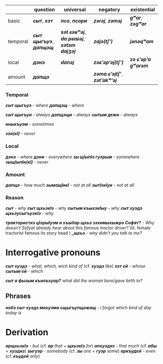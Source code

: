 
|          | question                       | universal                                             | negatory                              | existential              |
| -------- | ------------------------------ | ----------------------------------------------------- | ------------------------------------- | ------------------------ |
| basic    | **_сыт_**, **_хэт_**           | **_псо_**, **_псори_**                                | **_zərəj_**, **_zəməj_**              | **_gʷar_**, **_zəgʷar_** |
| temporal | **_сыт щыгъуэ_**, **_дапщэщ_** | **_sət ɕəʁʷəj_**, **_daːpɕaɕəj_**, **_sətəm dajʒəj_** | **_zajə(tʃʼ)_**                       | **_jənəqʷam_**           |
| local    | **_дэнэ_**                     | **_danəj_**                                           | **_zəɕʼəpʼəj(tʃʼ)_**                  | **_zə ɕʼəpʼa gʷarəm_**   |
| amount   | **_дапщэ_**                    |                                                       | **_zəmaːɕʼəjtʃʼ_**,  **_zətʼakʷʼəj_** |                          |

### Temporal
**_сыт щыгъуэ_** - _where_
**_дапщэщ_** - _where_

**_сыт щыгъуи_** - _always_
**_дапщэщи_** - _always_
**_сытым дежи_** - _always_

**_иныкъуэм_** - _sometimes_

**_зэи(кI)_** - _never_

### Local
**_дэнэ_** - _where_
**_дэни_** - _everywhere_
**_зы щIыпIэ гуэрым_** - _somewhere_
**_зыщIыпIи(кI)_** - _never_

### Amount
**_дапщэ_** - _how much_
**_зымащIикI_** - _not at all_
**_зытIэкIуи_** - _not at all_

### Reason
**_сыт_** - _why_
**_сыт щхьэкIэ_** - _why_
**_сытым къыхэкIыу_** - _why_
**_сыт хуэдэ щхьэусыгъуэкIэ_** - _why_

**_трактористкэ цIэрыIуэм и хъыбар щхьэ зэхимыхыжрэ Софят?_** - _Why doesn't Sofyat already hear about this famous tractor driver?_ (lit. female tractorist famous its story head )
**_щхьэ** - _why didn't you talk to me?_
# Interrogative pronouns

**_сыт хуэдэ_**  - _what, which, wich kind of_ (cf. **_хуэдэ_** _like_)
**_хэт ей_** - _whose_
**_сытым ей_** - _which_


**_сыт а фызым къилъхуар?_** _what did the woman bore/gave birth to?_

## Phrases
**_нобэ сыт хуэдэ махуэми сщыгъупщэжащ_** - _I forgot which kind of day today is_

# Derivation
**_арщхьэкIэ_** - _but_ (cf. **_ар_** _that_ + **_щхьэкIэ_** _for_)
**_апхуэдиз_** - _that much_ (cf. **_абы_** + **_хуэдиз_**)
**_зыгуэр_** - _somebody_ (cf. **_зы_** _one_ + **_гуэр_** _some_)
**_аркъудей_** - _even_ (cf. **_къудей_** _only_)

